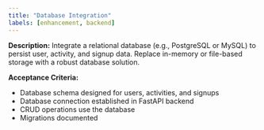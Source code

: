 ```yaml
---
title: "Database Integration"
labels: [enhancement, backend]
---
```


**Description:**
Integrate a relational database (e.g., PostgreSQL or MySQL) to persist user, activity, and signup data. Replace in-memory or file-based storage with a robust database solution.

**Acceptance Criteria:**
- Database schema designed for users, activities, and signups
- Database connection established in FastAPI backend
- CRUD operations use the database
- Migrations documented
